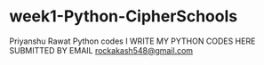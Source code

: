 # week1-Python-CipherSchools
Priyanshu Rawat Python codes
I WRITE MY PYTHON CODES HERE SUBMITTED BY EMAIL rockakash548@gmail.com
